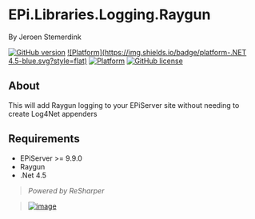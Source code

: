 # EPi.Libraries.Logging.Raygun

By Jeroen Stemerdink
<!--[![Build status](https://ci.appveyor.com/api/projects/status/etvor9l6ly2fjgxi/branch/master?svg=true)](https://ci.appveyor.com/project/jstemerdink/epi-libraries-logging-raygun/branch/master)-->
[![GitHub version](https://badge.fury.io/gh/jstemerdink%2FEPi.Libraries.Logging.Raygun.svg)](http://badge.fury.io/gh/jstemerdink%2FEPi.Libraries.Logging.Raygun)
[![Platform](https://img.shields.io/badge/platform-.NET 4.5-blue.svg?style=flat)](https://msdn.microsoft.com/en-us/library/w0x726c2%28v=vs.110%29.aspx)
[![Platform](https://img.shields.io/badge/EPiServer-%209.0.0-orange.svg?style=flat)](http://world.episerver.com/cms/)
[![GitHub license](https://img.shields.io/badge/license-MIT%20license-blue.svg?style=flat)](license.txt)

## About
This will add Raygun logging to your EPiServer site without needing to create Log4Net appenders

## Requirements
* EPiServer >= 9.9.0
* Raygun
* .Net 4.5

> *Powered by ReSharper*

> [![image](http://resources.jetbrains.com/assets/media/open-graph/jetbrains_250x250.png)](http://jetbrains.com)